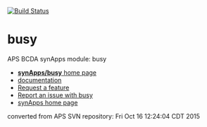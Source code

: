 [![Build Status](https://travis-ci.org/epics-modules/busy.svg?branch=master)](https://travis-ci.org/epics-modules/busy)

# busy
APS BCDA synApps module: busy

* [**synApps/busy** home page](https://epics.anl.gov/bcda/synApps/busy/busy.html)
* [documentation](https://github.com/epics-modules/busy/blob/master/documentation/README.md)
* [Request a feature](https://github.com/epics-modules/busy/issues/new?title=%20FEATURE%20SHORT%20DESCRIPTION&body=**Feature%20Long%20Description**%0A%0A**Why%20should%20this%20be%20added?**%0A&labels=enhancement)
* [Report an issue with busy](https://github.com/epics-modules/busy/issues/new?title=%20ISSUE%20NAME%20HERE&body=**Describe%20the%20issue**%0A%0A**Steps%20to%20reproduce**%0A1.%20Step%20one%0A2.%20Step%20two%0A3.%20Step%20three%0A%0A**Expected%20behaivour**%0A%0A**Actual%20behaviour**%0A%0A**Build%20Environment**%0AArchitecture:%0AEpics%20Base%20Version:%0ADependent%20Module%20Versions:&labels=bug)
* [synApps home page](https://epicss.anl.gov/bcda/synApps)

converted from APS SVN repository: Fri Oct 16 12:24:04 CDT 2015
